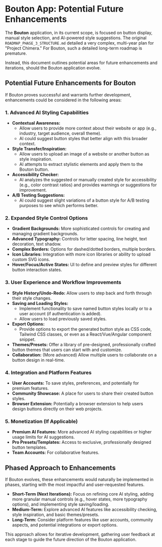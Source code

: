 
# Bouton App: Potential Future Enhancements

The **Bouton** application, in its current scope, is focused on button display, manual style selection, and AI-powered style suggestions. The original `ROADMAP_PHASE_3_STRUCTURE.md` detailed a very complex, multi-year plan for "Project Chimera." For Bouton, such a detailed long-term roadmap is premature.

Instead, this document outlines potential areas for future enhancements and iterations, should the Bouton application evolve.

## Potential Future Enhancements for Bouton

If Bouton proves successful and warrants further development, enhancements could be considered in the following areas:

### 1. Advanced AI Styling Capabilities

*   **Contextual Awareness:**
    *   Allow users to provide more context about their website or app (e.g., industry, target audience, overall theme).
    *   AI could suggest button styles that better align with this broader context.
*   **Style Transfer/Inspiration:**
    *   Allow users to upload an image of a website or another button as style inspiration.
    *   AI attempts to extract stylistic elements and apply them to the Bouton button.
*   **Accessibility Checker:**
    *   AI analyzes the suggested or manually created style for accessibility (e.g., color contrast ratios) and provides warnings or suggestions for improvement.
*   **A/B Testing Suggestions:**
    *   AI could suggest slight variations of a button style for A/B testing purposes to see which performs better.

### 2. Expanded Style Control Options

*   **Gradient Backgrounds:** More sophisticated controls for creating and managing gradient backgrounds.
*   **Advanced Typography:** Controls for letter spacing, line height, text decoration, text shadow.
*   **Complex Borders:** Options for dashed/dotted borders, multiple borders.
*   **Icon Libraries:** Integration with more icon libraries or ability to upload custom SVG icons.
*   **Hover/Focus/Active States:** UI to define and preview styles for different button interaction states.

### 3. User Experience and Workflow Improvements

*   **Style History/Undo-Redo:** Allow users to step back and forth through their style changes.
*   **Saving and Loading Styles:**
    *   Implement functionality to save named button styles locally or to a user account (if authentication is added).
    *   Allow users to load previously saved styles.
*   **Export Options:**
    *   Provide options to export the generated button style as CSS code, Tailwind CSS classes, or even as a React/Vue/Angular component snippet.
*   **Themes/Presets:** Offer a library of pre-designed, professionally crafted button themes that users can start with and customize.
*   **Collaboration:** (More advanced) Allow multiple users to collaborate on a button design in real-time.

### 4. Integration and Platform Features

*   **User Accounts:** To save styles, preferences, and potentially for premium features.
*   **Community Showcase:** A place for users to share their created button styles.
*   **Browser Extension:** Potentially a browser extension to help users design buttons directly on their web projects.

### 5. Monetization (If Applicable)

*   **Premium AI Features:** More advanced AI styling capabilities or higher usage limits for AI suggestions.
*   **Pro Presets/Templates:** Access to exclusive, professionally designed button templates.
*   **Team Accounts:** For collaborative features.

## Phased Approach to Enhancements

If Bouton evolves, these enhancements would naturally be implemented in phases, starting with the most impactful and user-requested features.

*   **Short-Term (Next Iterations):** Focus on refining core AI styling, adding more granular manual controls (e.g., hover states, more typography options), and implementing style saving/loading.
*   **Medium-Term:** Explore advanced AI features like accessibility checking, style inspiration, and basic themes/presets.
*   **Long-Term:** Consider platform features like user accounts, community aspects, and potential integrations or export options.

This approach allows for iterative development, gathering user feedback at each stage to guide the future direction of the Bouton application.
